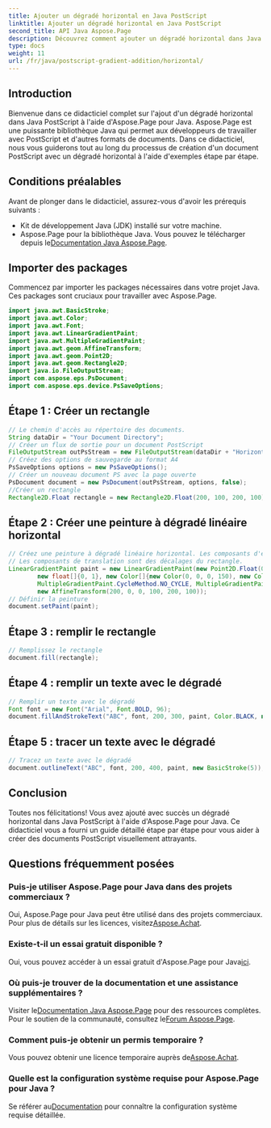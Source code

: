 ```yaml
---
title: Ajouter un dégradé horizontal en Java PostScript
linktitle: Ajouter un dégradé horizontal en Java PostScript
second_title: API Java Aspose.Page
description: Découvrez comment ajouter un dégradé horizontal dans Java PostScript avec Aspose.Page pour Java. Créez sans effort des documents visuellement époustouflants.
type: docs
weight: 11
url: /fr/java/postscript-gradient-addition/horizontal/
---
```

## Introduction
Bienvenue dans ce didacticiel complet sur l'ajout d'un dégradé horizontal dans Java PostScript à l'aide d'Aspose.Page pour Java. Aspose.Page est une puissante bibliothèque Java qui permet aux développeurs de travailler avec PostScript et d'autres formats de documents. Dans ce didacticiel, nous vous guiderons tout au long du processus de création d'un document PostScript avec un dégradé horizontal à l'aide d'exemples étape par étape.
## Conditions préalables
Avant de plonger dans le didacticiel, assurez-vous d'avoir les prérequis suivants :
- Kit de développement Java (JDK) installé sur votre machine.
- Aspose.Page pour la bibliothèque Java. Vous pouvez le télécharger depuis le[Documentation Java Aspose.Page](https://reference.aspose.com/page/java/).
## Importer des packages
Commencez par importer les packages nécessaires dans votre projet Java. Ces packages sont cruciaux pour travailler avec Aspose.Page.
```java
import java.awt.BasicStroke;
import java.awt.Color;
import java.awt.Font;
import java.awt.LinearGradientPaint;
import java.awt.MultipleGradientPaint;
import java.awt.geom.AffineTransform;
import java.awt.geom.Point2D;
import java.awt.geom.Rectangle2D;
import java.io.FileOutputStream;
import com.aspose.eps.PsDocument;
import com.aspose.eps.device.PsSaveOptions;

```
## Étape 1 : Créer un rectangle
```java
// Le chemin d'accès au répertoire des documents.
String dataDir = "Your Document Directory";
// Créer un flux de sortie pour un document PostScript
FileOutputStream outPsStream = new FileOutputStream(dataDir + "HorizontalGradient_outPS.ps");
// Créez des options de sauvegarde au format A4
PsSaveOptions options = new PsSaveOptions();
// Créer un nouveau document PS avec la page ouverte
PsDocument document = new PsDocument(outPsStream, options, false);
//Créer un rectangle
Rectangle2D.Float rectangle = new Rectangle2D.Float(200, 100, 200, 100);
```
## Étape 2 : Créer une peinture à dégradé linéaire horizontal
```java
// Créez une peinture à dégradé linéaire horizontal. Les composants d'échelle dans la transformation doivent être égaux à la largeur et à la hauteur du rectangle.
// Les composants de translation sont des décalages du rectangle.
LinearGradientPaint paint = new LinearGradientPaint(new Point2D.Float(0, 0), new Point2D.Float(200, 100),
        new float[]{0, 1}, new Color[]{new Color(0, 0, 0, 150), new Color(40, 128, 70, 50)},
        MultipleGradientPaint.CycleMethod.NO_CYCLE, MultipleGradientPaint.ColorSpaceType.SRGB,
        new AffineTransform(200, 0, 0, 100, 200, 100));
// Définir la peinture
document.setPaint(paint);
```
## Étape 3 : remplir le rectangle
```java
// Remplissez le rectangle
document.fill(rectangle);
```
## Étape 4 : remplir un texte avec le dégradé
```java
// Remplir un texte avec le dégradé
Font font = new Font("Arial", Font.BOLD, 96);
document.fillAndStrokeText("ABC", font, 200, 300, paint, Color.BLACK, new BasicStroke(2));
```
## Étape 5 : tracer un texte avec le dégradé
```java
// Tracez un texte avec le dégradé
document.outlineText("ABC", font, 200, 400, paint, new BasicStroke(5));
```
## Conclusion
Toutes nos félicitations! Vous avez ajouté avec succès un dégradé horizontal dans Java PostScript à l'aide d'Aspose.Page pour Java. Ce didacticiel vous a fourni un guide détaillé étape par étape pour vous aider à créer des documents PostScript visuellement attrayants.
## Questions fréquemment posées
### Puis-je utiliser Aspose.Page pour Java dans des projets commerciaux ?
Oui, Aspose.Page pour Java peut être utilisé dans des projets commerciaux. Pour plus de détails sur les licences, visitez[Aspose.Achat](https://purchase.aspose.com/buy).
### Existe-t-il un essai gratuit disponible ?
 Oui, vous pouvez accéder à un essai gratuit d'Aspose.Page pour Java[ici](https://releases.aspose.com/).
### Où puis-je trouver de la documentation et une assistance supplémentaires ?
 Visiter le[Documentation Java Aspose.Page](https://reference.aspose.com/page/java/) pour des ressources complètes. Pour le soutien de la communauté, consultez le[Forum Aspose.Page](https://forum.aspose.com/c/page/39).
### Comment puis-je obtenir un permis temporaire ?
 Vous pouvez obtenir une licence temporaire auprès de[Aspose.Achat](https://purchase.aspose.com/temporary-license/).
### Quelle est la configuration système requise pour Aspose.Page pour Java ?
 Se référer au[Documentation](https://reference.aspose.com/page/java/) pour connaître la configuration système requise détaillée.